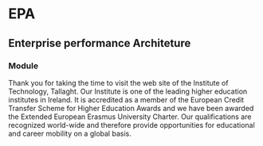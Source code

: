 # EPA
## Enterprise performance Architeture


### Module


Thank you for taking the time to visit the web site of the Institute of Technology, Tallaght. Our Institute is one of the leading higher education institutes in Ireland. It is accredited as a member of the European Credit Transfer Scheme for Higher Education Awards and we have been awarded the Extended European Erasmus University Charter. Our qualifications are recognized world-wide and therefore provide opportunities for educational and career mobility on a global basis.




